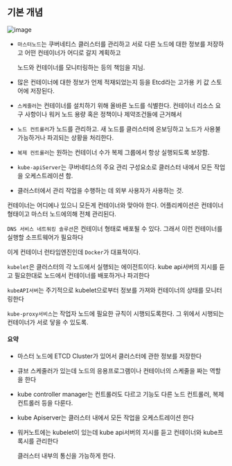 ## 기본 개념

![image](https://github.com/saechimdaeki/Dev-Diary/assets/40031858/1f0a9ed2-3b4a-47b4-90fa-70f0e98d62df)


- `마스터노드`는 쿠버네티스 클러스터를 관리하고 서로 다른 노드에 대한 정보를 저장하고 어떤 컨테이너가 어디로 갈지 계획하고

    노드와 컨테이너를 모니터링하는 등의 책임을 지님. 
- 많은 컨테이너에 대한 정보가 언제 적재되었는지 등을 Etcd라는 고가용 키 값 스토어에 저장된다.
- `스케줄러`는 컨테이너를 설치하기 위해 올바른 노드를 식별한다. 컨테이너 리소스 요구 사항이나 워커 노드 용량 혹은 정책이나 제약조건들에 근거해서
- `노드 컨트롤러`가 노드를 관리하고. 새 노드를 클러스터에 온보딩하고 노드가 사용불가능하거나 파괴되는 상황을 처리한다.
- `복제 컨트롤러`는 원하는 컨테이너 수가 복제 그룹에서 항상 실행되도록 보장함.
- `kube-apiServer`는 쿠버네티스의 주요 관리 구성요소로 클러스터 내에서 모든 작업을 오케스트레이션 함.
- 클러스터에서 관리 작업을 수행하는 데 외부 사용자가 사용하는 것.

컨테이너는 어디에나 있으니 모든게 컨테이너와 맞아야 한다. 어플리케이션은 컨테이너 형태이고 마스터 노드에의해 전체 관리된다.

`DNS 서비스 네트워킹 솔루션`은 컨테이너 형태로 배포될 수 있다. 그래서 이런 컨테이너를 실행할 소프트웨어가 필요하다

이게 컨테이너 런타임엔진인데 `Docker`가 대표적이다. 

`kubelet`은 클러스터의 각 노드에서 실행되는 에이전트이다. kube api서버의 지시를 듣고 필요한대로 노드에서 컨테이너를 배포하거나 파괴한다

`kubeAPI서버`는 주기적으로 kubelet으로부터 정보를 가져와 컨테이너의 상태를 모니터링한다

`kube-proxy서비스`는 작업자 노드에 필요한 규칙이 시행되도록한다. 그 위에서 시행되는 컨테이너가 서로 닿을 수 있도록.


#### 요약
- 마스터 노드에 ETCD Cluster가 있어서 클러스터에 관한 정보를 저장한다
- 큐브 스케줄러가 있는데 노드의 응용프로그램이나 컨테이너의 스케줄을 짜는 역할을 한다 
- kube controller manager는 컨트롤러도 다르고 기능도 다른 노드 컨트롤러, 복제 컨트롤러 등을 다룬다.
- kube Apiserver는 클러스터 내에서 모든 작업을 오케스트레이션 한다
- 워커노트에는 kubelet이 있는데 kube api서버의 지시를 듣고 컨테이너와 kube프록시를 관리한다 

    클러스터 내부의 통신을 가능하게 한다.
